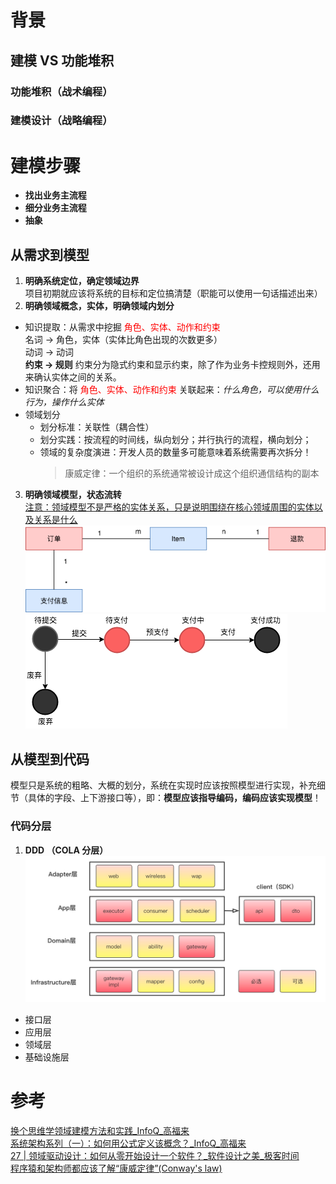 
# 背景
## 建模 VS 功能堆积

### 功能堆积（战术编程）

### 建模设计（战略编程）

# 建模步骤
* **找出业务主流程**  
* **细分业务主流程**  
* **抽象**

## 从需求到模型
1. **明确系统定位，确定领域边界**  
  项目初期就应该将系统的目标和定位搞清楚（职能可以使用一句话描述出来） 
2. **明确领域概念，实体，明确领域内划分**
  * 知识提取：从需求中挖掘 <font color=red>角色、实体、动作和约束</font>  
    名词 &rarr; 角色，实体（实体比角色出现的次数更多）  
    动词 &rarr; 动词  
    **约束 &rarr; 规则** 约束分为隐式约束和显示约束，除了作为业务卡控规则外，还用来确认实体之间的关系。
  * 知识聚合：将 <font color=red>角色、实体、动作和约束</font> 关联起来：*什么角色，可以使用什么行为，操作什么实体*   
  * 领域划分
    * 划分标准：关联性（耦合性）
    * 划分实践：按流程的时间线，纵向划分；并行执行的流程，横向划分；
    * 领域的复杂度演进：开发人员的数量多可能意味着系统需要再次拆分！ 
      >康威定律：一个组织的系统通常被设计成这个组织通信结构的副本
3. **明确领域模型，状态流转**  
   <u>注意：领域模型不是严格的实体关系，只是说明围绕在核心领域周围的实体以及关系是什么</u>
   ![order](img/order.png)
   ![order_state](img/order_state_machine.png)
   
## 从模型到代码
模型只是系统的粗略、大概的划分，系统在实现时应该按照模型进行实现，补充细节（具体的字段、上下游接口等），即：**模型应该指导编码，编码应该实现模型**！  
### 代码分层
1. **DDD （COLA 分层）**
![cola](img/cola4_package_layer.png)  
* 接口层
* 应用层
* 领域层
* 基础设施层




# 参考
[换个思维学领域建模方法和实践_InfoQ_高福来](https://www.infoq.cn/article/6hpbsmxqngx_eapkuuws)  
[系统架构系列（一）：如何用公式定义该概念？_InfoQ_高福来](https://www.infoq.cn/article/fwhQ-dIN2xTUH6zNLYZp)  
[27 | 领域驱动设计：如何从零开始设计一个软件？_软件设计之美_极客时间](https://time.geekbang.org/column/article/266819)    
[程序猿和架构师都应该了解“康威定律”(Conway's law)](https://juejin.cn/post/6844904054942859271)  
